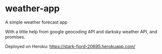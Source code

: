 # weather-app

A simple weather forecast app

With a little help from google geocoding API and darksky weather API, and promises. 


Deployed on Heroku: https://stark-fjord-20695.herokuapp.com/
